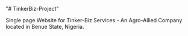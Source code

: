 "# TinkerBiz-Project" 

Single page Website for Tinker-Biz Services - An Agro-Allied Company located in Benue State, Nigeria. 
